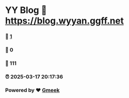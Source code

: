 # YY Blog :link: https://blog.wyyan.ggff.net 
### :page_facing_up: [1](https://blog.wyyan.ggff.net/tag.html) 
### :speech_balloon: 0 
### :hibiscus: 111 
### :alarm_clock: 2025-03-17 20:17:36 
### Powered by :heart: [Gmeek](https://github.com/Meekdai/Gmeek)
